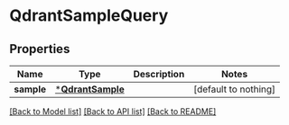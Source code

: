 # QdrantSampleQuery


## Properties
Name | Type | Description | Notes
------------ | ------------- | ------------- | -------------
**sample** | [***QdrantSample**](QdrantSample.md) |  | [default to nothing]


[[Back to Model list]](../README.md#models) [[Back to API list]](../README.md#api-endpoints) [[Back to README]](../README.md)



